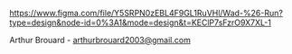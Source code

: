 https://www.figma.com/file/Y5SRPN0zEBL4F9GL1RuVHl/Wad-%26-Run?type=design&node-id=0%3A1&mode=design&t=KEClP7sFzrO9X7XL-1

Arthur Brouard - arthurbrouard2003@gmail.com
